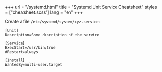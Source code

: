 +++
url = "/systemd.html"
title = "Systemd Unit Service Cheatsheet"
styles = ["cheatsheet.scss"]
lang = "en"
+++

Create a file `/etc/systemd/system/xyz.service`:

```
[Unit]
Description=Some description of the service

[Service]
ExecStart=/usr/bin/true
#Restart=always

[Install]
WantedBy=multi-user.target
```
